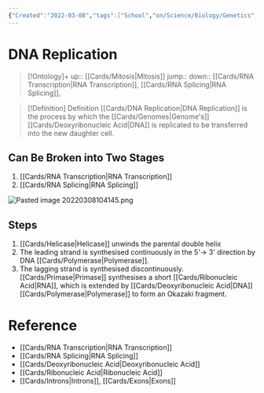 ```yaml
---
{"Created":"2022-03-08","tags":["School","on/Science/Biology/Genetics"],"date created":"2022-03-08 Tue","edited":"2023-04-06 Thu","dg-publish":true,"permalink":"/cards/dna-replication/","dgPassFrontmatter":true}
---
```


# DNA Replication

> [!Ontology]+
> up:: [[Cards/Mitosis\|Mitosis]]
> jump::
> down:: [[Cards/RNA Transcription\|RNA Transcription]], [[Cards/RNA Splicing\|RNA Splicing]], 

> [!Definition] Definition
> [[Cards/DNA Replication\|DNA Replication]] is the process by which the [[Cards/Genomes\|Genome's]] [[Cards/Deoxyribonucleic Acid\|DNA]] is replicated to be transferred into the new daughter cell.

## Can Be Broken into Two Stages

1. [[Cards/RNA Transcription\|RNA Transcription]]
2. [[Cards/RNA Splicing\|RNA Splicing]]

![Pasted image 20220308104145.png](/img/user/Extras/Images/Pasted%20image%2020220308104145.png)

## Steps

1. [[Cards/Helicase\|Helicase]] unwinds the parental double helix
2. The leading strand is synthesised continuously in the 5'-> 3' direction by DNA [[Cards/Polymerase\|Polymerase]].
3. The lagging strand is synthesised discontinuously. [[Cards/Primase\|Primase]] synthesises a short [[Cards/Ribonucleic Acid\|RNA]], which is extended by [[Cards/Deoxyribonucleic Acid\|DNA]] [[Cards/Polymerase\|Polymerase]] to form an Okazaki fragment.

# Reference

- [[Cards/RNA Transcription\|RNA Transcription]]
- [[Cards/RNA Splicing\|RNA Splicing]]
- [[Cards/Deoxyribonucleic Acid\|Deoxyribonucleic Acid]]
- [[Cards/Ribonucleic Acid\|Ribonucleic Acid]]
- [[Cards/Introns\|Introns]], [[Cards/Exons\|Exons]]